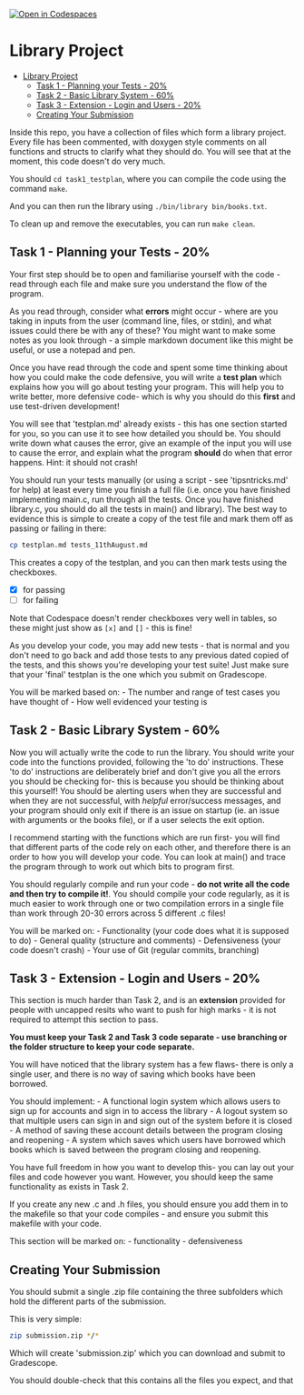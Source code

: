 [![Open in Codespaces](https://classroom.github.com/assets/launch-codespace-7f7980b617ed060a017424585567c406b6ee15c891e84e1186181d67ecf80aa0.svg)](https://classroom.github.com/open-in-codespaces?assignment_repo_id=11454757)
# Library Project

- [Library Project](#library-project)
  - [Task 1 - Planning your Tests - 20%](#task-1---planning-your-tests---20)
  - [Task 2 - Basic Library System - 60%](#task-2---basic-library-system---60)
  - [Task 3 - Extension - Login and Users - 20%](#task-3---extension---login-and-users---20)
  - [Creating Your Submission](#creating-your-submission)


Inside this repo, you have a collection of files which form a library project. Every file has been commented, with doxygen style comments on all functions and structs to clarify what they should do. You will see that at the moment, this code doesn't do very much.

You should `cd task1_testplan`, where you can compile the code using the command `make`.

And you can then run the library using `./bin/library bin/books.txt`.

To clean up and remove the executables, you can run `make clean`.

## Task 1 - Planning your Tests - 20%

Your first step should be to open and familiarise yourself with the code - read through each file and make sure you understand the flow of the program.

As you read through, consider what **errors** might occur - where are you taking in inputs from the user (command line, files, or stdin), and what issues could there be with any of these? You might want to make some notes as you look through - a simple markdown document like this might be useful, or use a notepad and pen.

Once you have read through the code and spent some time thinking about how you could make the code defensive, you will write a **test plan** which explains how you will go about testing your program. This will help you to write better, more defensive code- which is why you should do this **first** and use test-driven development!

You will see that 'testplan.md' already exists - this has one section started for you, so you can use it to see how detailed you should be. You should write down what causes the error, give an example of the input you will use to cause the error, and explain what the program **should** do when that error happens. Hint: it should not crash!

You should run your tests manually (or using a script - see 'tipsntricks.md' for help) at least every time you finish a full file (i.e. once you have finished implementing main.c, run through all the tests. Once you have finished library.c, you should do all the tests in main() and library). The best way to evidence this is simple to create a copy of the test file and mark them off as passing or failing in there:

```bash
cp testplan.md tests_11thAugust.md
```

This creates a copy of the testplan, and you can then mark tests using the checkboxes.

- [x] for passing
- [ ] for failing

Note that Codespace doesn't render checkboxes very well in tables, so these might just show as `[x]` and `[]` - this is fine!

As you develop your code, you may add new tests - that is normal and you don't need to go back and add those tests to any previous dated copied of the tests, and this shows you're developing your test suite! Just make sure that your 'final' testplan is the one which you submit on Gradescope.

You will be marked based on:
    - The number and range of test cases you have thought of
    - How well evidenced your testing is

## Task 2 - Basic Library System - 60%

Now you will actually write the code to run the library. You should write your code into the functions provided, following the 'to do' instructions. These 'to do' instructions are deliberately brief and don't give you all the errors you should be checking for- this is because you should be thinking about this yourself! You should be alerting users when they are successful and when they are not successful, with *helpful* error/success messages, and your program should only exit if there is an issue on startup (ie. an issue with arguments or the books file), or if a user selects the exit option.

I recommend starting with the functions which are run first- you will find that different parts of the code rely on each other, and therefore there is an order to how you will develop your code. You can look at main() and trace the program through to work out which bits to program first.

You should regularly compile and run your code - **do not write all the code and then try to compile it!**. You should compile your code regularly, as it is much easier to work through one or two compilation errors in a single file than work through 20-30 errors across 5 different .c files!

You will be marked on:
    - Functionality (your code does what it is supposed to do)
    - General quality (structure and comments)
    - Defensiveness (your code doesn't crash)
    - Your use of Git (regular commits, branching)

## Task 3 - Extension - Login and Users - 20%

This section is much harder than Task 2, and is an **extension** provided for people with uncapped resits who want to push for high marks - it is not required to attempt this section to pass.

**You must keep your Task 2 and Task 3 code separate - use branching or the folder structure to keep your code separate.**

You will have noticed that the library system has a few flaws- there is only a single user, and there is no way of saving which books have been borrowed.

You should implement:
    - A functional login system which allows users to sign up for accounts and sign in to access the library
    - A logout system so that multiple users can sign in and sign out of the system before it is closed
    - A method of saving these account details between the program closing and reopening
    - A system which saves which users have borrowed which books which is saved between the program closing and reopening.

You have full freedom in how you want to develop this- you can lay out your files and code however you want. However, you should keep the same functionality as exists in Task 2.

If you create any new .c and .h files, you should ensure you add them in to the makefile so that your code compiles - and ensure you submit this makefile with your code.

This section will be marked on:
    - functionality
    - defensiveness

## Creating Your Submission

You should submit a single .zip file containing the three subfolders which hold the different parts of the submission.

This is very simple:

```bash
zip submission.zip */*
```

Which will create 'submission.zip' which you can download and submit to Gradescope.

You should double-check that this contains all the files you expect, and that 